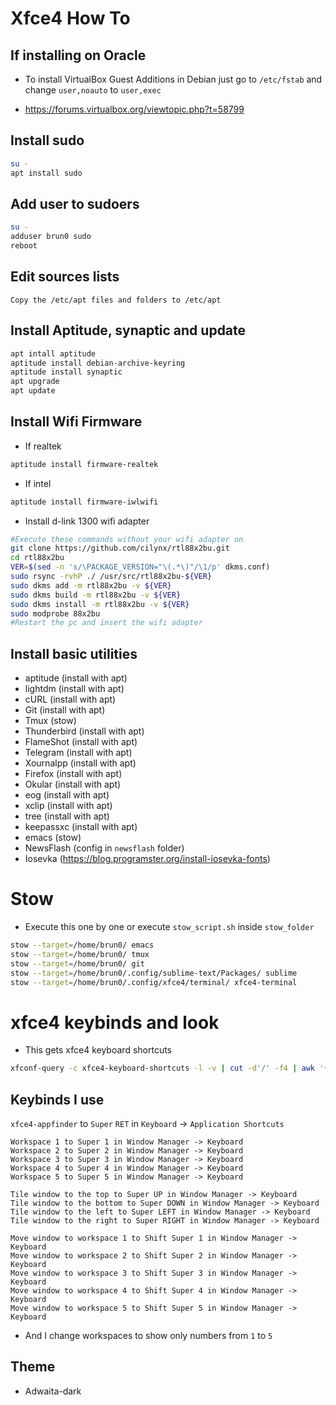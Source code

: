 # Xfce4 How To

## If installing on Oracle

- To install VirtualBox Guest Additions in Debian just go to `/etc/fstab` and change `user,noauto` to `user,exec`

- https://forums.virtualbox.org/viewtopic.php?t=58799

## Install sudo

```bash
su -
apt install sudo
```

## Add user to sudoers

```bash
su -
adduser brun0 sudo
reboot
```

## Edit sources lists

```
Copy the /etc/apt files and folders to /etc/apt
```

## Install Aptitude, synaptic and update

```bash
apt intall aptitude
aptitude install debian-archive-keyring
aptitude install synaptic
apt upgrade
apt update
```

## Install Wifi Firmware

- If realtek

```bash
aptitude install firmware-realtek
```

- If intel

```bash
aptitude install firmware-iwlwifi
```

- Install d-link 1300 wifi adapter

```bash
#Execute these commands without your wifi adapter on
git clone https://github.com/cilynx/rtl88x2bu.git
cd rtl88x2bu
VER=$(sed -n 's/\PACKAGE_VERSION="\(.*\)"/\1/p' dkms.conf)
sudo rsync -rvhP ./ /usr/src/rtl88x2bu-${VER}
sudo dkms add -m rtl88x2bu -v ${VER}
sudo dkms build -m rtl88x2bu -v ${VER}
sudo dkms install -m rtl88x2bu -v ${VER}
sudo modprobe 88x2bu
#Restart the pc and insert the wifi adapter
```

## Install basic utilities

- aptitude (install with apt)
- lightdm (install with apt)
- cURL (install with apt)
- Git (install with apt)
- Tmux (stow)
- Thunderbird (install with apt)
- FlameShot (install with apt)
- Telegram (install with apt)
- Xournalpp (install with apt)
- Firefox (install with apt)
- Okular (install with apt)
- eog (install with apt)
- xclip (install with apt)
- tree (install with apt)
- keepassxc (install with apt)
- emacs (stow)
- NewsFlash (config in `newsflash` folder)
- Iosevka (https://blog.programster.org/install-iosevka-fonts)

# Stow

- Execute this one by one or execute `stow_script.sh` inside `stow_folder`

```bash
stow --target=/home/brun0/ emacs
stow --target=/home/brun0/ tmux
stow --target=/home/brun0/ git
stow --target=/home/brun0/.config/sublime-text/Packages/ sublime
stow --target=/home/brun0/.config/xfce4/terminal/ xfce4-terminal
```


# xfce4 keybinds and look

- This gets xfce4 keyboard shortcuts

```bash
xfconf-query -c xfce4-keyboard-shortcuts -l -v | cut -d'/' -f4 | awk '{printf "%30s", $2; print "\t" $1}' | sort | uniq
```

## Keybinds I use

`xfce4-appfinder` to `Super` `RET` in `Keyboard` -> `Application Shortcuts`

```
Workspace 1 to Super 1 in Window Manager -> Keyboard
Workspace 2 to Super 2 in Window Manager -> Keyboard
Workspace 3 to Super 3 in Window Manager -> Keyboard
Workspace 4 to Super 4 in Window Manager -> Keyboard
Workspace 5 to Super 5 in Window Manager -> Keyboard

Tile window to the top to Super UP in Window Manager -> Keyboard
Tile window to the bottom to Super DOWN in Window Manager -> Keyboard
Tile window to the left to Super LEFT in Window Manager -> Keyboard
Tile window to the right to Super RIGHT in Window Manager -> Keyboard

Move window to workspace 1 to Shift Super 1 in Window Manager -> Keyboard
Move window to workspace 2 to Shift Super 2 in Window Manager -> Keyboard
Move window to workspace 3 to Shift Super 3 in Window Manager -> Keyboard
Move window to workspace 4 to Shift Super 4 in Window Manager -> Keyboard
Move window to workspace 5 to Shift Super 5 in Window Manager -> Keyboard
```
- And I change workspaces to show only numbers from `1` to `5`

## Theme

- Adwaita-dark
